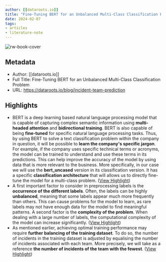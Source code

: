 ```yaml
---
author: [[dataroots.io]]
title: "Fine-Tuning BERT for an Unbalanced Multi-Class Classification Problem"
date: 2024-02-07
tags: 
- articles
- literature-note
---
```

![rw-book-cover](https://dataroots.io/api/social-preview?title=&description=Fine-tuning%20BERT%20for%20an%20unbalanced%20multi-class%20classification%20problem&subdescription=by%20Antoine%20Caytan&width=1200&height=630&previewImgUrl=&backgroundImgUrl=https%3A%2F%2Fdataroots.ghost.io%2Fcontent%2Fimages%2F2023%2F06%2FDALL-E-Word-Embeddings.png)

## Metadata
- Author: [[dataroots.io]]
- Full Title: Fine-Tuning BERT for an Unbalanced Multi-Class Classification Problem
- URL: https://dataroots.io/blog/incident-team-prediction

## Highlights
- BERT is a deep learning based natural language processing model that is capable of capturing complex semantic information using **multi-headed attention** and **bidirectional training**. BERT is also capable of being **fine-tuned** for specific natural language processing tasks. Thus, by using BERT to solve a text classification problem within the company in question, it will be possible to **learn the company's specific jargon**. For example, if the company uses specific technical terms or acronyms, the model can be trained to understand and use these terms in its predictions. This can help improve the accuracy of the model by using data that is more relevant to the business.
  More specifically, in our case we will use the **bert_uncased** version in its classification version. It has a specific **classification architecture** that will allows us to directly fine-tune the model for a multi-class problem. ([View Highlight](https://read.readwise.io/read/01hp2671sf11ty4yn84h99ch0p))
- A first important factor to consider in preprocessing labels is the **occurrence of the different labels**. Often, the labels can be highly **unbalanced**, meaning that some labels appear much more frequently than others. This can cause problems for the model to learn, as rare labels may not have enough data for the model to find meaningful patterns.
  A second factor is the **complexity of the problem**. When dealing with a large number of labels, the computational complexity of the model can increase significantly. ([View Highlight](https://read.readwise.io/read/01hp2682xtg2nst8qskggq951g))
- As mentioned earlier, achieving optimal training performance may require **further balancing of the training dataset**. To do so, the number of incidents in the training dataset is adjusted by equalising the number of incidents associated with each team. More precisely, we will take as a reference **the number of incidents of the team with the fewest**. ([View Highlight](https://read.readwise.io/read/01hp269egmtg9g6gfryqvvj7hq))
